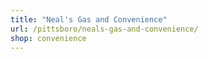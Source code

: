 ```yaml
---
title: "Neal's Gas and Convenience"
url: /pittsboro/neals-gas-and-convenience/
shop: convenience
---
```

